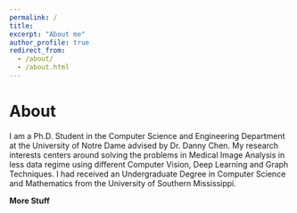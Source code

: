 ```yaml
---
permalink: /
title: 
excerpt: "About me"
author_profile: true
redirect_from: 
  - /about/
  - /about.html
---
```



About
======
I am a Ph.D. Student in the Computer Science and Engineering Department at the University of Notre Dame advised by Dr. Danny Chen. My research interests centers around solving the problems in Medical Image Analysis in less data regime using different Computer Vision, Deep Learning and Graph Techniques. I had received an Undergraduate Degree in Computer Science and Mathematics from the University of Southern Mississippi.

**More Stuff**


